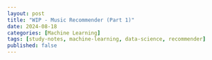 ```yaml
---
layout: post
title: "WIP - Music Recommender (Part 1)"
date: 2024-08-18
categories: [Machine Learning]
tags: [study-notes, machine-learning, data-science, recommender]
published: false
---
```


<script type="text/javascript" src="https://cdn.mathjax.org/mathjax/latest/MathJax.js?config=default"></script>

